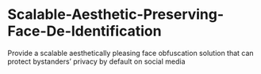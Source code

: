 # Scalable-Aesthetic-Preserving-Face-De-Identification
Provide a scalable aesthetically pleasing face obfuscation solution that can protect bystanders’ privacy by default on social media
